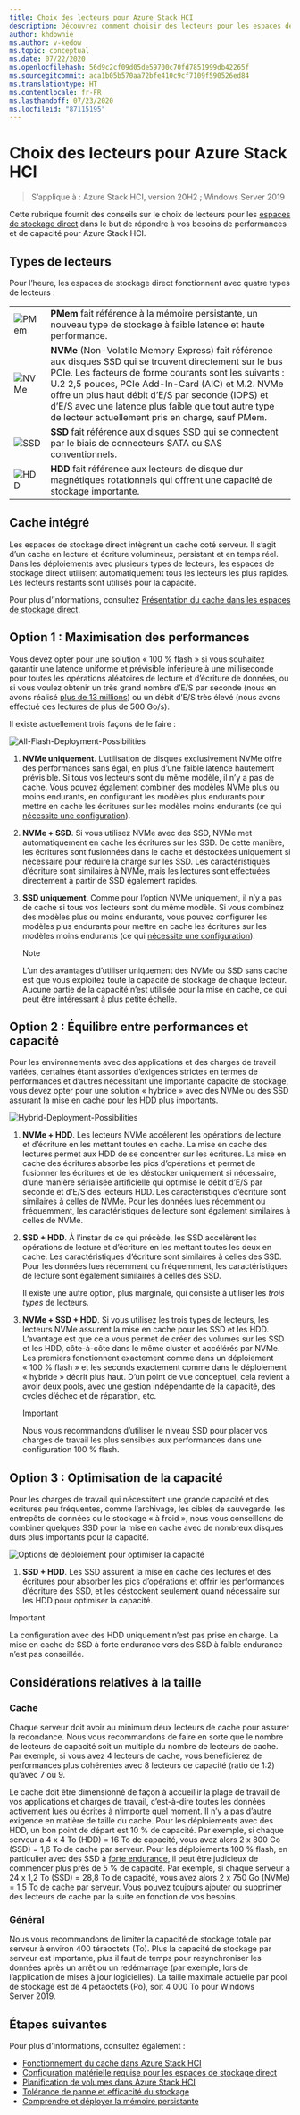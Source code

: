 ```yaml
---
title: Choix des lecteurs pour Azure Stack HCI
description: Découvrez comment choisir des lecteurs pour les espaces de stockage direct dans Azure Stack HCI.
author: khdownie
ms.author: v-kedow
ms.topic: conceptual
ms.date: 07/22/2020
ms.openlocfilehash: 56d9c2cf09d05de59700c70fd7851999db42265f
ms.sourcegitcommit: aca1b05b570aa72bfe410c9cf7109f590526ed84
ms.translationtype: HT
ms.contentlocale: fr-FR
ms.lasthandoff: 07/23/2020
ms.locfileid: "87115195"
---
```

# <a name="choosing-drives-for-azure-stack-hci"></a>Choix des lecteurs pour Azure Stack HCI

> S’applique à : Azure Stack HCI, version 20H2 ; Windows Server 2019

Cette rubrique fournit des conseils sur le choix de lecteurs pour les [espaces de stockage direct](/windows-server/storage/storage-spaces/storage-spaces-direct-overview) dans le but de répondre à vos besoins de performances et de capacité pour Azure Stack HCI.

## <a name="drive-types"></a>Types de lecteurs

Pour l’heure, les espaces de stockage direct fonctionnent avec quatre types de lecteurs :

|||
|----------------------|--------------------------|
|![PMem](media/choose-drives/pmem-100px.png)|**PMem** fait référence à la mémoire persistante, un nouveau type de stockage à faible latence et haute performance.|
|![NVMe](media/choose-drives/NVMe-100-px.png)|**NVMe** (Non-Volatile Memory Express) fait référence aux disques SSD qui se trouvent directement sur le bus PCIe. Les facteurs de forme courants sont les suivants : U.2 2,5 pouces, PCIe Add-In-Card (AIC) et M.2. NVMe offre un plus haut débit d’E/S par seconde (IOPS) et d’E/S avec une latence plus faible que tout autre type de lecteur actuellement pris en charge, sauf PMem.|
|![SSD](media/choose-drives/SSD-100-px.png)|**SSD** fait référence aux disques SSD qui se connectent par le biais de connecteurs SATA ou SAS conventionnels.|
|![HDD](media/choose-drives/HDD-100-px.png)|**HDD** fait référence aux lecteurs de disque dur magnétiques rotationnels qui offrent une capacité de stockage importante.|

## <a name="built-in-cache"></a>Cache intégré

Les espaces de stockage direct intègrent un cache coté serveur. Il s’agit d’un cache en lecture et écriture volumineux, persistant et en temps réel. Dans les déploiements avec plusieurs types de lecteurs, les espaces de stockage direct utilisent automatiquement tous les lecteurs les plus rapides. Les lecteurs restants sont utilisés pour la capacité.

Pour plus d’informations, consultez [Présentation du cache dans les espaces de stockage direct](/windows-server/storage/storage-spaces/understand-the-cache).

## <a name="option-1--maximizing-performance"></a>Option 1 : Maximisation des performances

Vous devez opter pour une solution « 100 % flash » si vous souhaitez garantir une latence uniforme et prévisible inférieure à une milliseconde pour toutes les opérations aléatoires de lecture et d’écriture de données, ou si vous voulez obtenir un très grand nombre d’E/S par seconde (nous en avons réalisé [plus de 13 millions](https://techcommunity.microsoft.com/t5/storage-at-microsoft/the-new-hci-industry-record-13-7-million-iops-with-windows/ba-p/428314)) ou un débit d’E/S très élevé (nous avons effectué des lectures de plus de 500 Go/s).

Il existe actuellement trois façons de le faire :

![All-Flash-Deployment-Possibilities](media/choose-drives/All-Flash-Deployment-Possibilities.png)

1. **NVMe uniquement**. L’utilisation de disques exclusivement NVMe offre des performances sans égal, en plus d’une faible latence hautement prévisible. Si tous vos lecteurs sont du même modèle, il n’y a pas de cache. Vous pouvez également combiner des modèles NVMe plus ou moins endurants, en configurant les modèles plus endurants pour mettre en cache les écritures sur les modèles moins endurants (ce qui [nécessite une configuration](/windows-server/storage/storage-spaces/understand-the-cache#manual-configuration)).

2. **NVMe + SSD**. Si vous utilisez NVMe avec des SSD, NVMe met automatiquement en cache les écritures sur les SSD. De cette manière, les écritures sont fusionnées dans le cache et déstockées uniquement si nécessaire pour réduire la charge sur les SSD. Les caractéristiques d’écriture sont similaires à NVMe, mais les lectures sont effectuées directement à partir de SSD également rapides.

3. **SSD uniquement**. Comme pour l’option NVMe uniquement, il n’y a pas de cache si tous vos lecteurs sont du même modèle. Si vous combinez des modèles plus ou moins endurants, vous pouvez configurer les modèles plus endurants pour mettre en cache les écritures sur les modèles moins endurants (ce qui [nécessite une configuration](/windows-server/storage/storage-spaces/understand-the-cache#manual-configuration)).

   >[!NOTE]
   > L’un des avantages d’utiliser uniquement des NVMe ou SSD sans cache est que vous exploitez toute la capacité de stockage de chaque lecteur. Aucune partie de la capacité n’est utilisée pour la mise en cache, ce qui peut être intéressant à plus petite échelle.

## <a name="option-2--balancing-performance-and-capacity"></a>Option 2 : Équilibre entre performances et capacité

Pour les environnements avec des applications et des charges de travail variées, certaines étant assorties d’exigences strictes en termes de performances et d’autres nécessitant une importante capacité de stockage, vous devez opter pour une solution « hybride » avec des NVMe ou des SSD assurant la mise en cache pour les HDD plus importants.

![Hybrid-Deployment-Possibilities](media/choose-drives/Hybrid-Deployment-Possibilities.png)

1. **NVMe + HDD**. Les lecteurs NVMe accélèrent les opérations de lecture et d’écriture en les mettant toutes en cache. La mise en cache des lectures permet aux HDD de se concentrer sur les écritures. La mise en cache des écritures absorbe les pics d’opérations et permet de fusionner les écritures et de les déstocker uniquement si nécessaire, d’une manière sérialisée artificielle qui optimise le débit d’E/S par seconde et d’E/S des lecteurs HDD. Les caractéristiques d’écriture sont similaires à celles de NVMe. Pour les données lues récemment ou fréquemment, les caractéristiques de lecture sont également similaires à celles de NVMe.

2. **SSD + HDD**. À l’instar de ce qui précède, les SSD accélèrent les opérations de lecture et d’écriture en les mettant toutes les deux en cache. Les caractéristiques d’écriture sont similaires à celles des SSD. Pour les données lues récemment ou fréquemment, les caractéristiques de lecture sont également similaires à celles des SSD.

    Il existe une autre option, plus marginale, qui consiste à utiliser les *trois types* de lecteurs.

3. **NVMe + SSD + HDD**. Si vous utilisez les trois types de lecteurs, les lecteurs NVMe assurent la mise en cache pour les SSD et les HDD. L’avantage est que cela vous permet de créer des volumes sur les SSD et les HDD, côte-à-côte dans le même cluster et accélérés par NVMe. Les premiers fonctionnent exactement comme dans un déploiement « 100 % flash » et les seconds exactement comme dans le déploiement « hybride » décrit plus haut. D’un point de vue conceptuel, cela revient à avoir deux pools, avec une gestion indépendante de la capacité, des cycles d’échec et de réparation, etc.

   >[!IMPORTANT]
   > Nous vous recommandons d’utiliser le niveau SSD pour placer vos charges de travail les plus sensibles aux performances dans une configuration 100 % flash.

## <a name="option-3--maximizing-capacity"></a>Option 3 : Optimisation de la capacité

Pour les charges de travail qui nécessitent une grande capacité et des écritures peu fréquentes, comme l’archivage, les cibles de sauvegarde, les entrepôts de données ou le stockage « à froid », nous vous conseillons de combiner quelques SSD pour la mise en cache avec de nombreux disques durs plus importants pour la capacité.

![Options de déploiement pour optimiser la capacité](media/choose-drives/maximizing-capacity.png)

1. **SSD + HDD**. Les SSD assurent la mise en cache des lectures et des écritures pour absorber les pics d’opérations et offrir les performances d’écriture des SSD, et les déstockent seulement quand nécessaire sur les HDD pour optimiser la capacité.

>[!IMPORTANT]
>La configuration avec des HDD uniquement n’est pas prise en charge. La mise en cache de SSD à forte endurance vers des SSD à faible endurance n’est pas conseillée.

## <a name="sizing-considerations"></a>Considérations relatives à la taille

### <a name="cache"></a>Cache

Chaque serveur doit avoir au minimum deux lecteurs de cache pour assurer la redondance. Nous vous recommandons de faire en sorte que le nombre de lecteurs de capacité soit un multiple du nombre de lecteurs de cache. Par exemple, si vous avez 4 lecteurs de cache, vous bénéficierez de performances plus cohérentes avec 8 lecteurs de capacité (ratio de 1:2) qu’avec 7 ou 9.

Le cache doit être dimensionné de façon à accueillir la plage de travail de vos applications et charges de travail, c’est-à-dire toutes les données activement lues ou écrites à n’importe quel moment. Il n’y a pas d’autre exigence en matière de taille du cache. Pour les déploiements avec des HDD, un bon point de départ est 10 % de capacité. Par exemple, si chaque serveur a 4 x 4 To (HDD) = 16 To de capacité, vous avez alors 2 x 800 Go (SSD) = 1,6 To de cache par serveur. Pour les déploiements 100 % flash, en particulier avec des SSD à [forte endurance](https://techcommunity.microsoft.com/t5/storage-at-microsoft/understanding-ssd-endurance-drive-writes-per-day-dwpd-terabytes/ba-p/426024), il peut être judicieux de commencer plus près de 5 % de capacité. Par exemple, si chaque serveur a 24 x 1,2 To (SSD) = 28,8 To de capacité, vous avez alors 2 x 750 Go (NVMe) = 1,5 To de cache par serveur. Vous pouvez toujours ajouter ou supprimer des lecteurs de cache par la suite en fonction de vos besoins.

### <a name="general"></a>Général

Nous vous recommandons de limiter la capacité de stockage totale par serveur à environ 400 téraoctets (To). Plus la capacité de stockage par serveur est importante, plus il faut de temps pour resynchroniser les données après un arrêt ou un redémarrage (par exemple, lors de l’application de mises à jour logicielles). La taille maximale actuelle par pool de stockage est de 4 pétaoctets (Po), soit 4 000 To pour Windows Server 2019.

## <a name="next-steps"></a>Étapes suivantes

Pour plus d'informations, consultez également :

- [Fonctionnement du cache dans Azure Stack HCI](cache.md)
- [Configuration matérielle requise pour les espaces de stockage direct](/windows-server/storage/storage-spaces/storage-spaces-direct-hardware-requirements)
- [Planification de volumes dans Azure Stack HCI](plan-volumes.md)
- [Tolérance de panne et efficacité du stockage](fault-tolerance.md)
- [Comprendre et déployer la mémoire persistante](/windows-server/storage/storage-spaces/deploy-pmem)
